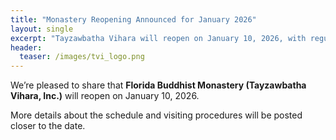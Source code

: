 ```yaml
---
title: "Monastery Reopening Announced for January 2026"
layout: single
excerpt: "Tayzawbatha Vihara will reopen on January 10, 2026, with regular meditation and Dhamma programs."
header:
  teaser: /images/tvi_logo.png
---
```



We’re pleased to share that **Florida Buddhist Monastery (Tayzawbatha Vihara, Inc.)** will reopen on January 10, 2026.

More details about the schedule and visiting procedures will be posted closer to the date.
